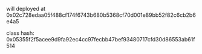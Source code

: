 will deployed at 0x02c728edaa05f488cf174f6743b680b5368cf70d001e89bb52f82c6cb2b6e4a5

class hash: 0x05355f2f5acee9d9fa92ec4cc97fecbb47bef93480717cfd30d86553ab61f514